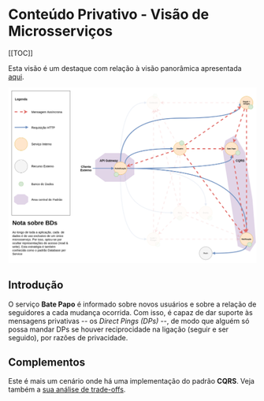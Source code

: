 # Conteúdo Privativo - Visão de Microsserviços

[[TOC]]

Esta visão é um destaque com relação à visão panorâmica apresentada [aqui][home].

![Conteúdo Privativo - Visão de Microsserviços][msviewdps]

## Introdução

O serviço **Bate Papo** é informado sobre novos usuários e sobre a relação de seguidores a cada mudança ocorrida. Com isso, é capaz de dar suporte às mensagens privativas -- os _Direct Pings (DPs)_ --, de modo que alguém só possa mandar DPs se houver reciprocidade na ligação (seguir e ser seguido), por razões de privacidade.

## Complementos

Este é mais um cenário onde há uma implementação do padrão **CQRS**. Veja também a [sua análise de trade-offs][cqrs].

[home]: ../
[msviewdps]: ./msview-dps.png
[cqrs]: ../extras/cqrs_tradeoffs.md
